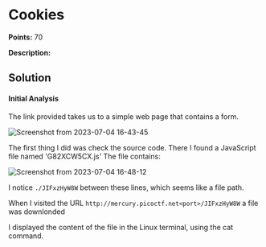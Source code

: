 # Cookies


**Points:** 70 

**Description:** 




## Solution 


#### Initial Analysis

The link provided takes us to a simple web page that contains a form.

![Screenshot from 2023-07-04 16-43-45](https://github.com/HelsNetwork/CTF-writeups/assets/87879515/71e3cabe-21c3-422f-bb1a-ae13aa735436)

The first thing I did was check the source code. There I found a JavaScript file named 'G82XCW5CX.js' The file contains: 

![Screenshot from 2023-07-04 16-48-12](https://github.com/HelsNetwork/CTF-writeups/assets/87879515/f659707b-9252-490e-b624-a0f66a6bc30e)
 
 I notice `./JIFxzHyW8W` between these lines, which seems like a file path. 

When I visited the URL `http://mercury.picoctf.net<port>/JIFxzHyW8W` a file was downlonded 

I displayed the content of the file in the Linux terminal, using the cat command.
